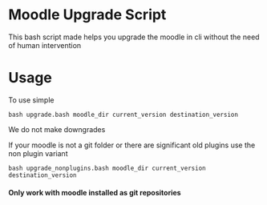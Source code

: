 # Moodle Upgrade Script
This bash script made helps you upgrade the moodle in cli without the need of human intervention

# Usage
To use simple
```
bash upgrade.bash moodle_dir current_version destination_version
```
We do not make downgrades

If your moodle is not a git folder or there are significant old plugins use the non plugin variant
```
bash upgrade_nonplugins.bash moodle_dir current_version destination_version
```

#### Only work with moodle installed as git repositories
